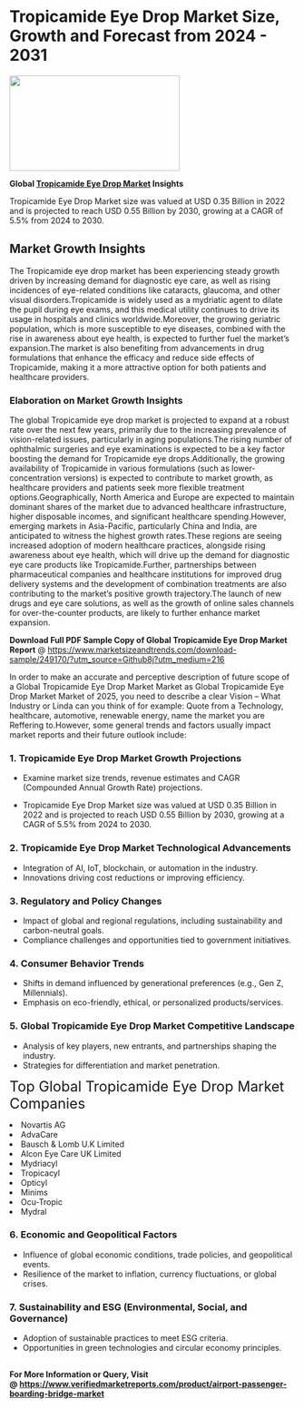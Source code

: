 <H1>Tropicamide Eye Drop Market Size, Growth and Forecast from 2024 - 2031</H1><img class="aligncenter size-medium wp-image-584254" src="https://thirdeyenews.in/wp-content/uploads/2024/09/Global-Market-Research-300x168.jpeg" alt="" width="300" height="168" /><p><strong>Global&nbsp;<a href="https://www.marketsizeandtrends.com/download-sample/249170/?utm_source=Github8j?utm_medium=216">Tropicamide Eye Drop Market</a> Insights</strong></p><p>Tropicamide Eye Drop Market size was valued at USD 0.35 Billion in 2022 and is projected to reach USD 0.55 Billion by 2030, growing at a CAGR of 5.5% from 2024 to 2030.</p><p><h2>Market Growth Insights</h2> The Tropicamide eye drop market has been experiencing steady growth driven by increasing demand for diagnostic eye care, as well as rising incidences of eye-related conditions like cataracts, glaucoma, and other visual disorders.Tropicamide is widely used as a mydriatic agent to dilate the pupil during eye exams, and this medical utility continues to drive its usage in hospitals and clinics worldwide.Moreover, the growing geriatric population, which is more susceptible to eye diseases, combined with the rise in awareness about eye health, is expected to further fuel the market’s expansion.The market is also benefiting from advancements in drug formulations that enhance the efficacy and reduce side effects of Tropicamide, making it a more attractive option for both patients and healthcare providers. <h3>Elaboration on Market Growth Insights</h3> The global Tropicamide eye drop market is projected to expand at a robust rate over the next few years, primarily due to the increasing prevalence of vision-related issues, particularly in aging populations.The rising number of ophthalmic surgeries and eye examinations is expected to be a key factor boosting the demand for Tropicamide eye drops.Additionally, the growing availability of Tropicamide in various formulations (such as lower-concentration versions) is expected to contribute to market growth, as healthcare providers and patients seek more flexible treatment options.Geographically, North America and Europe are expected to maintain dominant shares of the market due to advanced healthcare infrastructure, higher disposable incomes, and significant healthcare spending.However, emerging markets in Asia-Pacific, particularly China and India, are anticipated to witness the highest growth rates.These regions are seeing increased adoption of modern healthcare practices, alongside rising awareness about eye health, which will drive up the demand for diagnostic eye care products like Tropicamide.Further, partnerships between pharmaceutical companies and healthcare institutions for improved drug delivery systems and the development of combination treatments are also contributing to the market’s positive growth trajectory.The launch of new drugs and eye care solutions, as well as the growth of online sales channels for over-the-counter products, are likely to further enhance market expansion.</p><p><span class=""><strong>Download Full PDF Sample Copy of Global Tropicamide Eye Drop Market Report</strong> @ <a href="https://www.marketsizeandtrends.com/download-sample/249170/?utm_source=Github8j?utm_medium=216" target="_blank">https://www.marketsizeandtrends.com/download-sample/249170/?utm_source=Github8j?utm_medium=216</a></span></p><p>In order to make an accurate and perceptive description of future scope of a Global&nbsp;Tropicamide Eye Drop Market Market as Global&nbsp;Tropicamide Eye Drop Market Market of 2025, you need to describe a clear Vision &ndash; What Industry or Linda can you think of for example: Quote from a Technology, healthcare, automotive, renewable energy, name the market you are Reffering to.However, some general trends and factors usually impact market reports and their future outlook include:</p><h3>1.&nbsp;<strong>Tropicamide Eye Drop Market Growth Projections</strong></h3><ul><li>Examine market size trends, revenue estimates and CAGR (Compounded Annual Growth Rate) projections.</li><li><p>Tropicamide Eye Drop Market size was valued at USD 0.35 Billion in 2022 and is projected to reach USD 0.55 Billion by 2030, growing at a CAGR of 5.5% from 2024 to 2030.</p></li></ul><h3>2.&nbsp;<strong>Tropicamide Eye Drop Market Technological Advancements</strong></h3><ul><li>Integration of AI, IoT, blockchain, or automation in the industry.</li><li>Innovations driving cost reductions or improving efficiency.</li></ul><h3>3.&nbsp;<strong>Regulatory and Policy Changes</strong></h3><ul><li>Impact of global and regional regulations, including sustainability and carbon-neutral goals.</li><li>Compliance challenges and opportunities tied to government initiatives.</li></ul><h3>4.&nbsp;<strong>Consumer Behavior Trends</strong></h3><ul><li>Shifts in demand influenced by generational preferences (e.g., Gen Z, Millennials).</li><li>Emphasis on eco-friendly, ethical, or personalized products/services.</li></ul><h3>5.&nbsp;<strong>Global Tropicamide Eye Drop Market Competitive Landscape</strong></h3><ul><li>Analysis of key players, new entrants, and partnerships shaping the industry.</li><li>Strategies for differentiation and market penetration.</li></ul><p data-pm-slice="1 1 []"><span style="color: inherit; font-family: inherit; font-size: 25px;">Top Global Tropicamide Eye Drop Market Companies</span></p><div class="" data-test-id=""><p><li>Novartis AG</li><li> AdvaCare</li><li> Bausch & Lomb U.K Limited</li><li> Alcon Eye Care UK Limited</li><li> Mydriacyl</li><li> Tropicacyl</li><li> Opticyl</li><li> Minims</li><li> Ocu-Tropic</li><li> Mydral</li></p></div><h3>6.&nbsp;<strong>Economic and Geopolitical Factors</strong></h3><ul><li>Influence of global economic conditions, trade policies, and geopolitical events.</li><li>Resilience of the market to inflation, currency fluctuations, or global crises.</li></ul><h3>7.&nbsp;<strong>Sustainability and ESG (Environmental, Social, and Governance)</strong></h3><ul><li>Adoption of sustainable practices to meet ESG criteria.</li><li>Opportunities in green technologies and circular economy principles.</li></ul><h2><strong style="font-size: 14px;">For More Information or Query, Visit @&nbsp;</strong><a style="background-color: #ffffff; font-size: 14px;" href="https://www.marketsizeandtrends.com/report/tropicamide-eye-drop-market/" target="_blank">https://www.verifiedmarketreports.com/product/airport-passenger-boarding-bridge-market</a></h2>